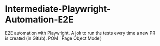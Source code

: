 # Intermediate-Playwright-Automation-E2E
E2E automation with Playwright. A job to run the tests every time a new PR is created (in Gitlab). POM ( Page Object Model)
